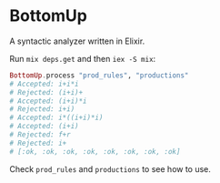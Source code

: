 # BottomUp

A syntactic analyzer written in Elixir.

Run `mix deps.get` and then `iex -S mix`:
```elixir
BottomUp.process "prod_rules", "productions"
# Accepted: i+i*i
# Rejected: (i+i)+
# Accepted: (i+i)*i
# Rejected: i+i)
# Accepted: i*((i+i)*i)
# Accepted: (i+i)
# Rejected: f+r
# Rejected: i+
# [:ok, :ok, :ok, :ok, :ok, :ok, :ok, :ok]
```

Check `prod_rules` and `productions` to see how to use.
